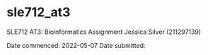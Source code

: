 # sle712_at3

SLE712 AT3: Bioinformatics Assignment
Jessica Silver (211297139)

Date commenced: 2022-05-07
Date submitted:


